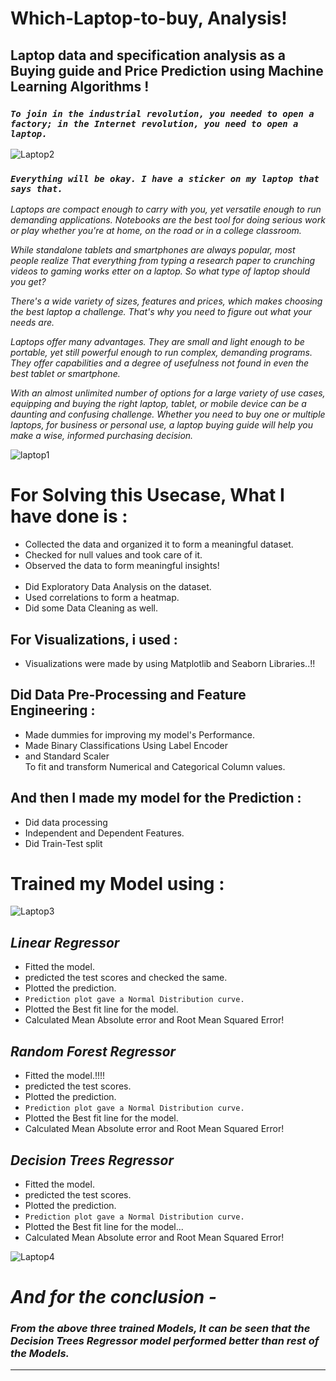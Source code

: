 # Which-Laptop-to-buy, Analysis!
## Laptop data and specification analysis as a Buying guide and Price Prediction using Machine Learning Algorithms !

### _`To join in the industrial revolution, you needed to open a factory; in the Internet revolution, you need to open a laptop.`_

![Laptop2](https://user-images.githubusercontent.com/73397927/160560033-011b7088-e760-45ad-b0af-298d958355c6.jpg)

### _`Everything will be okay. I have a sticker on my laptop that says that.`_

_Laptops are compact enough to carry with you, yet versatile enough to run demanding applications. Notebooks are the best tool for doing serious work or play whether you're at home, on the road or in a college classroom._

_While standalone tablets and smartphones are always popular, most people realize That everything from typing a research paper to crunching videos to gaming works etter on a laptop. So what type of laptop should you get?_

_There's a wide variety of sizes, features and prices, which makes choosing the best laptop a challenge. That's why you need to figure out what your needs are._

_Laptops offer many advantages. They are small and light enough to be portable, yet still powerful enough to run complex, demanding programs. They offer capabilities and a degree of usefulness not found in even the best tablet or smartphone._

 _With an almost unlimited number of options for a large variety of use cases, equipping and buying the right laptop, tablet, or mobile device can be a daunting and confusing challenge. Whether you need to buy one or multiple laptops, for business or personal use, a laptop buying guide will help you make a wise, informed purchasing decision._

![laptop1](https://user-images.githubusercontent.com/73397927/160560810-cec2285d-ce71-452f-a557-c9e0ecd04bb3.jpg)


# For Solving this Usecase, What I have done is :
- Collected the data and organized it to form a meaningful dataset.
- Checked for null values and took care of it.
- Observed the data to form meaningful insights!
<br><br>
- Did Exploratory Data Analysis on the dataset.
- Used correlations to form a heatmap.
- Did some Data Cleaning as well.


## For Visualizations, i used :
- Visualizations were made by using Matplotlib and Seaborn Libraries..!!


## Did Data Pre-Processing and Feature Engineering :
- Made dummies for improving my model's Performance.
- Made Binary Classifications Using Label Encoder
- and Standard Scaler 
<br> To fit and transform Numerical and Categorical Column values.


## And then I made my model for the Prediction :
- Did data processing
- Independent and Dependent Features.
- Did Train-Test split



# Trained my Model using :

![Laptop3](https://user-images.githubusercontent.com/73397927/160562129-0eeb6a23-7075-4f4d-bfeb-2fad2fe6a62e.jpg)


## _Linear Regressor_
- Fitted the model.
- predicted the test scores and checked the same.
- Plotted the prediction.
- `Prediction plot gave a Normal Distribution curve.`
- Plotted the Best fit line for the model.
- Calculated Mean Absolute error and Root Mean Squared Error!


## _Random Forest Regressor_
- Fitted the model.!!!!
- predicted the test scores.
- Plotted the prediction.
- `Prediction plot gave a Normal Distribution curve.`
- Plotted the Best fit line for the model.
- Calculated Mean Absolute error and Root Mean Squared Error!


## _Decision Trees Regressor_
- Fitted the model.
- predicted the test scores.
- Plotted the prediction.
- `Prediction plot gave a Normal Distribution curve.`
- Plotted the Best fit line for the model...
- Calculated Mean Absolute error and Root Mean Squared Error!

![Laptop4](https://user-images.githubusercontent.com/73397927/160562747-565c4627-f126-4be1-8fa4-fda1a9603d67.jpg)


# _And for the conclusion -_
### _From the above three trained Models, It can be seen that the Decision Trees Regressor model performed better than rest of the Models._

---
